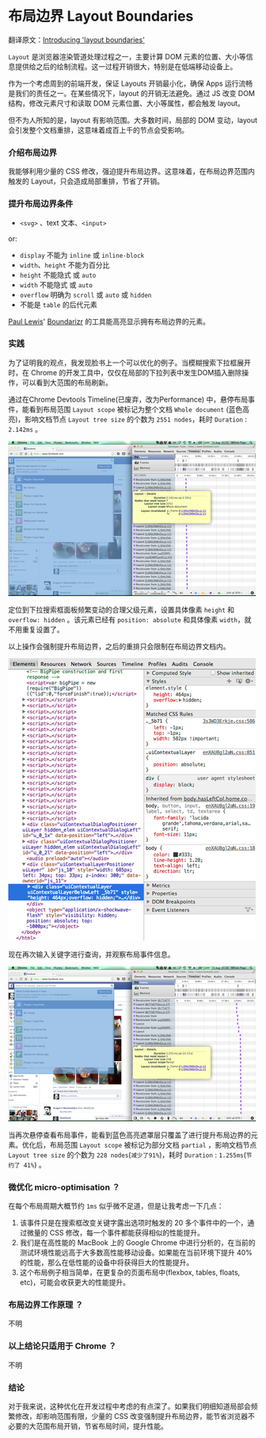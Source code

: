 # 布局边界 Layout Boundaries

翻译原文：[Introducing 'layout boundaries'](http://wilsonpage.co.uk/introducing-layout-boundaries/)

   `Layout` 是浏览器渲染管道处理过程之一，主要计算 DOM 元素的位置、大小等信息提供给之后的绘制流程。这一过程开销很大，特别是在低端移动设备上。

   作为一个考虑周到的前端开发，保证 Layouts 开销最小化，确保 Apps 运行流畅是我们的责任之一。在某些情况下，layout 的开销无法避免。通过 JS 改变 DOM 结构，修改元素尺寸和读取 DOM 元素位置、大小等属性，都会触发 layout。

   但不为人所知的是，layout 有影响范围。大多数时间，局部的 DOM 变动，layout 会引发整个文档重排，这意味着成百上千的节点会受影响。

### 介绍布局边界
   我能够利用少量的 CSS 修改，强迫提升布局边界。这意味着，在布局边界范围内触发的 Layout，只会造成局部重排，节省了开销。

### 提升布局边界条件

- `<svg>` 、text 文本、`<input>`

or:

- `display` 不能为 `inline` 或 `inline-block` 
- `width`、`height` 不能为百分比
- `height` 不能隐式 或 `auto`
- `width` 不能隐式 或 `auto`
- `overflow` 明确为 `scroll` 或 `auto` 或 `hidden`
- 不能是 `table` 的后代元素


[Paul Lewis](http://twitter.com/aerotwist)' [Boundarizr](https://github.com/paullewis/Boundarizr/) 的工具能高亮显示拥有布局边界的元素。

### 实践

为了证明我的观点，我发现脸书上一个可以优化的例子。当模糊搜索下拉框展开时，在 Chrome 的开发工具中，仅仅在局部的下拉列表中发生DOM插入删除操作，可以看到大范围的布局刷新。

通过在Chrome Devtools Timeline(已废弃，改为Performance) 中，悬停布局事件，能看到布局范围 `Layout scope` 被标记为整个文档 `Whole document` (蓝色高亮)，影响文档节点 `Layout tree size` 的个数为 `2551 nodes`，耗时 `Duration` : `2.142ms` 。

![例子](./example.png)

定位到下拉搜索框面板频繁变动的合理父级元素，设置具体像素 `height` 和 `overflow: hidden` 。该元素已经有 `position: absolute` 和具体像素 `width`，就不用重复设置了。

以上操作会强制提升布局边界，之后的重排只会限制在布局边界文档内。

![devtool](./devtool.png)

现在再次输入关键字进行查询，并观察布局事件信息。

![optimised](./optimised.png)

当再次悬停查看布局事件，能看到蓝色高亮遮罩层只覆盖了进行提升布局边界的元素。优化后，布局范围 `Layout scope` 被标记为部分文档 `partial` ，影响文档节点 `Layout tree size` 的个数为 `228 nodes`(`减少了91%`)，耗时 `Duration` : `1.255ms`(`节约了 41%`) 。

### 微优化 micro-optimisation ？

在每个布局周期大概节约 `1ms` 似乎微不足道，但是让我考虑一下几点：

1. 该事件只是在搜索框改变关键字露出选项时触发的 20 多个事件中的一个，通过微量的 CSS 修改，每一个事件都能获得相似的性能提升。
2. 我们是在高性能的 MacBook 上的 Google Chrome 中进行分析的，在当前的测试环境性能远高于大多数高性能移动设备。如果能在当前环境下提升 40% 的性能，那么在低性能的设备中将获得巨大的性能提升。
3. 这个布局例子相当简单，在更复杂的页面布局中(flexbox, tables, floats, etc)，可能会收获更大的性能提升。

### 布局边界工作原理 ？

不明

### 以上结论只适用于 Chrome ？

不明

### 结论

对于我来说，这种优化在开发过程中考虑的有点深了。如果我们明细知道局部会频繁修改，却影响范围有限，少量的 CSS 改变强制提升布局边界，能节省浏览器不必要的大范围布局开销，节省布局时间，提升性能。